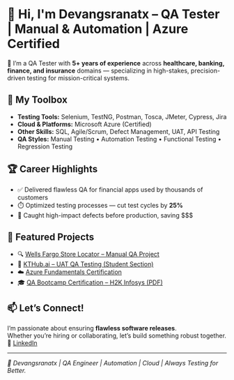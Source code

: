 # 👋 Hi, I'm Devangsranatx – QA Tester | Manual & Automation | Azure Certified

🚀 I’m a QA Tester with **5+ years of experience** across **healthcare, banking, finance, and insurance** domains — specializing in high-stakes, precision-driven testing for mission-critical systems.

## 🧰 My Toolbox
- **Testing Tools:** Selenium, TestNG, Postman, Tosca, JMeter, Cypress, Jira
- **Cloud & Platforms:** Microsoft Azure (Certified)
- **Other Skills:** SQL, Agile/Scrum, Defect Management, UAT, API Testing
- **QA Styles:** Manual Testing • Automation Testing • Functional Testing • Regression Testing

## 🏆 Career Highlights
- ✅ Delivered flawless QA for financial apps used by thousands of customers
- ⏱️ Optimized testing processes — cut test cycles by **25%**
- 🔎 Caught high-impact defects before production, saving $$$

## 📂 Featured Projects
- 🔍 [Wells Fargo Store Locator – Manual QA Project](https://github.com/devangsranatx/wellsfargo-store-locator-testing)
- 🧪 [KTHub.ai – UAT QA Testing (Student Section)](https://github.com/devangsranatx/kthubai-uat-student-testing)
- ☁️ [Azure Fundamentals Certification](https://github.com/devangsranatx/azure-certifications)
- 🎓 [QA Bootcamp Certification – H2K Infosys (PDF)](https://github.com/devangsranatx/qa-certifications/blob/main/qa-bootcamp-certificate.pdf)

## 📫 Let’s Connect!
I’m passionate about ensuring **flawless software releases**.  
Whether you’re hiring or collaborating, let’s build something robust together.  
🔗 [LinkedIn](https://www.linkedin.com/in/devang-rana-5a06a632b?lipi=urn%3Ali%3Apage%3Ad_flagship3_profile_view_base_contact_details%3BuOeKWjsdSMmzvmbGH%2BKYKg%3D%3D)

---

*🧪 Devangsranatx | QA Engineer | Automation | Cloud | Always Testing for Better.*


